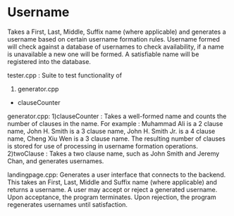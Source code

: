 # Username
Takes a First, Last, Middle, Suffix name (where applicable) and generates a username based on certain username formation rules. Username formed will check against a database of usernames to check availability, if a name is unavailable a new one will be formed. A satisfiable name will be registered into the database.

tester.cpp : 
Suite to test functionality of
1) generator.cpp 
- clauseCounter

generator.cpp:
1)clauseCounter : Takes a well-formed name and counts the number of clauses in the name. For example : Muhammad Ali is a 2 clause name, John H. Smith is a 3 clause name, John H. Smith Jr. is a 4 clause name, Cheng Xiu Wen is a 3 clause name. The resulting number of clauses is stored for use of processing in username formation operations.
2)twoClause : Takes a two clause name, such as John Smith and Jeremy Chan, and generates usernames. 

landingpage.cpp:
Generates a user interface that connects to the backend. This takes an First, Last, Middle and Suffix name (where applicable) and returns a username. A user may accept or reject a generated username. Upon acceptance, the program terminates. Upon rejection, the program regenerates usernames until satisfaction.

